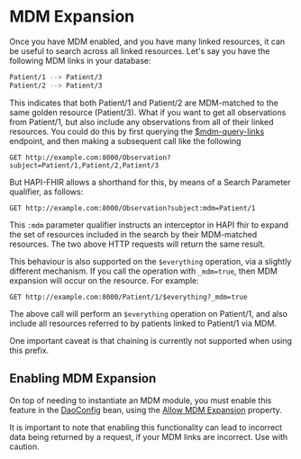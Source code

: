 # MDM Expansion

Once you have MDM enabled, and you have many linked resources, it can be useful to search across all linked resources. Let's say you have the following MDM links in your database:
```bash
Patient/1 --> Patient/3
Patient/2 --> Patient/3
```
This indicates that both Patient/1 and Patient/2 are MDM-matched to the same golden resource (Patient/3).
What if you want to get all observations from Patient/1, but also include any observations from all of their linked resources. You could do this by first querying the [$mdm-query-links](/docs/server_jpa_mdm/mdm_operations.html) endpoint, and then making a subsequent call like the following
```http request
GET http://example.com:8000/Observation?subject=Patient/1,Patient/2,Patient/3
```

But HAPI-FHIR allows a shorthand for this, by means of a Search Parameter qualifier, as follows: 
```http request
GET http://example.com:8000/Observation?subject:mdm=Patient/1
```

This `:mdm` parameter qualifier instructs an interceptor in HAPI fhir to expand the set of resources included in the search by their MDM-matched resources. The two above HTTP requests will return the same result. 

This behaviour is also supported on the `$everything` operation, via a slightly different mechanism. If you call the operation with `_mdm=true`, then MDM expansion will occur on the resource. For example: 

```http request
GET http://example.com:8000/Patient/1/$everything?_mdm=true
```

The above call will perform an `$everything` operation on Patient/1, and also include all resources referred to by patients linked to Patient/1 via MDM.

<div class="helpWarningCalloutBox">
One important caveat is that chaining is currently not supported when using this prefix.
</div>

## Enabling MDM Expansion

On top of needing to instantiate an MDM module, you must enable this feature in
the [DaoConfig](/hapi-fhir/apidocs/hapi-fhir-storage/ca/uhn/fhir/jpa/api/config/DaoConfig.html) bean, using
the [Allow MDM Expansion](/hapi-fhir/apidocs/hapi-fhir-storage/ca/uhn/fhir/jpa/api/config/DaoConfig.html#setAllowMdmExpansion(boolean))
property.

<div class="helpWarningCalloutBox">
It is important to note that enabling this functionality can lead to incorrect data being returned by a request, if your MDM links are incorrect. Use with caution.
</div>

